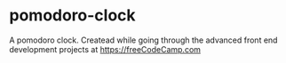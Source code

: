 # pomodoro-clock
A pomodoro clock. Createad while going through the advanced front end development projects at https://freeCodeCamp.com
